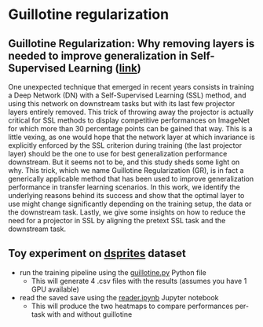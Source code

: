 # Guillotine regularization

## Guillotine Regularization: Why removing layers is needed to improve generalization in Self-Supervised Learning ([link](https://arxiv.org/pdf/2206.13378))

One unexpected technique that emerged in recent years consists in training a Deep Network (DN) with a Self-Supervised Learning (SSL) method, and using this network on downstream tasks but with its last few projector layers entirely removed. This trick of throwing away the projector is actually critical for SSL methods to display competitive performances on ImageNet for which more than 30 percentage points can be gained that way. This is a little vexing, as one would hope that the network layer at which invariance is explicitly enforced by the SSL criterion during training (the last projector layer) should be the one to use for best generalization performance downstream. But it seems not to be, and this study sheds some light on why. This trick, which we name Guillotine Regularization (GR), is in fact a generically applicable method that has been used to improve generalization performance in transfer learning scenarios. In this work, we identify the underlying reasons behind its success and show that the optimal layer to use might change significantly depending on the training setup, the data or the downstream task. Lastly, we give some insights on how to reduce the need for a projector in SSL by aligning the pretext SSL task and the downstream task.


## Toy experiment on [dsprites](https://github.com/google-deepmind/dsprites-dataset) dataset

- run the training pipeline using the [guillotine.py](./guillotine.py) Python file
    - This will generate 4 .csv files with the results (assumes you have 1 GPU available)
- read the saved save using the [reader.ipynb](./reader.ipynb) Jupyter notebook
    - This will produce the two heatmaps to compare performances per-task with and without guillotine